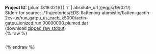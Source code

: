 **Project ID:** [plumID:19.021]({{ '/' | absolute_url }}eggs/19/021/)  
Stderr for source:  ./Trajectories/EDS-flattening-atomistic/flatten-gactin-2cv-us/run_gatpu_us_cacb_k5000/actin-gatpu_ionized.run.90000000.plumed.dat   
(download [zipped raw stdout](actin-gatpu_ionized.run.90000000.plumed.dat.plumed.stdout.txt.zip))  
{% raw %}
<pre>
</pre>
{% endraw %}
